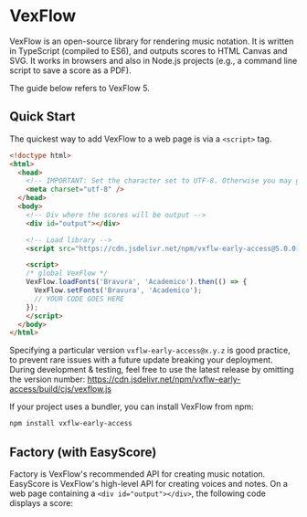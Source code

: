 # VexFlow

VexFlow is an open-source library for rendering music notation. It is written in TypeScript (compiled to ES6), and outputs scores to HTML Canvas and SVG. It works in browsers and also in Node.js projects (e.g., a command line script to save a score as a PDF).

The guide below refers to VexFlow 5.

## Quick Start

The quickest way to add VexFlow to a web page is via a `<script>` tag.

```html
<!doctype html>
<html>
  <head>
    <!-- IMPORTANT: Set the character set to UTF-8. Otherwise you may get weird symbols on the score. -->
    <meta charset="utf-8" />
  </head>
  <body>
    <!-- Div where the scores will be output -->
    <div id="output"></div>

    <!-- Load library -->
    <script src="https://cdn.jsdelivr.net/npm/vxflw-early-access@5.0.0-alpha.11/build/cjs/vexflow-core.js"></script>

    <script>
    /* global VexFlow */
    VexFlow.loadFonts('Bravura', 'Academico').then(() => {
      VexFlow.setFonts('Bravura', 'Academico');
      // YOUR CODE GOES HERE
    });
    </script>
  </body>
</html>
```

Specifying a particular version `vxflw-early-access@x.y.z` is good practice, to prevent rare issues with a future update breaking your deployment. During development &amp; testing, feel free to use the latest release by omitting the version number: https://cdn.jsdelivr.net/npm/vxflw-early-access/build/cjs/vexflow.js

If your project uses a bundler, you can install VexFlow from npm:

```sh
npm install vxflw-early-access
```

## Factory (with EasyScore)

Factory is VexFlow's recommended API for creating music notation. EasyScore is VexFlow's high-level API for creating voices and notes. On a web page containing a `<div id="output"></div>`, the following code displays a score:
